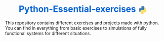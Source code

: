 <h1 align="center" style="color: #0366d6;">
   Python-Essential-exercises
   <img align="center" src="https://raw.githubusercontent.com/devicons/devicon/master/icons/python/python-original.svg" alt="python" width="30" height="30"/>
</h1>
<p>This repository contains different exercises and projects made with python. You can find in everything from basic exercises to simulations of fully functional systems for different situations.</p>
